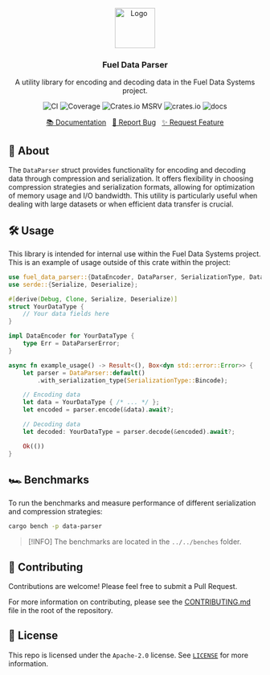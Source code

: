 <br/>
<div align="center">
    <a href="https://github.com/fuellabs/data-systems">
        <img src="https://fuellabs.notion.site/image/https%3A%2F%2Fprod-files-secure.s3.us-west-2.amazonaws.com%2F9ff3607d-8974-46e8-8373-e2c96344d6ff%2F81a0a0d9-f3c7-4ccb-8af5-40ca8a4140f9%2FFUEL_Symbol_Circle_Green_RGB.png?table=block&id=cb8fc88a-4fc3-4f28-a974-9c318a65a2c6&spaceId=9ff3607d-8974-46e8-8373-e2c96344d6ff&width=2000&userId=&cache=v2" alt="Logo" width="80" height="80">
    </a>
    <h3 align="center">Fuel Data Parser</h3>
    <p align="center">
        A utility library for encoding and decoding data in the Fuel Data Systems project.
    </p>
    <p align="center">
        <a href="https://github.com/FuelLabs/data-systems/actions/workflows/ci.yaml" style="text-decoration: none;">
            <img src="https://github.com/FuelLabs/data-systems/actions/workflows/ci.yaml/badge.svg?branch=main" alt="CI">
        </a>
        <a href="https://codecov.io/gh/FuelLabs/data-systems" style="text-decoration: none;">
            <img src="https://codecov.io/gh/FuelLabs/data-systems/graph/badge.svg?token=1zna00scwj" alt="Coverage">
        </a>
        <a href="https://crates.io/crates/fuel-data-parser" style="text-decoration: none;">
            <img alt="Crates.io MSRV" src="https://img.shields.io/crates/msrv/fuel-data-parser">
        </a>
        <a href="https://crates.io/crates/fuel-data-parser" style="text-decoration: none;">
            <img src="https://img.shields.io/crates/v/fuel-data-parser?label=latest" alt="crates.io">
        </a>
        <a href="https://docs.rs/fuel-data-parser/" style="text-decoration: none;">
            <img src="https://docs.rs/fuel-data-parser/badge.svg" alt="docs">
        </a>
    </p>
    <p align="center">
        <a href="https://docs.rs/fuel-data-parser">📚 Documentation</a>
        <span>&nbsp;</span>
        <a href="https://github.com/fuellabs/data-systems/issues/new?labels=bug&template=bug-report---.md">🐛 Report Bug</a>
        <span>&nbsp;</span>
        <a href="https://github.com/fuellabs/data-systems/issues/new?labels=enhancement&template=feature-request---.md">✨ Request Feature</a>
    </p>
</div>

## 📝 About

The `DataParser` struct provides functionality for encoding and decoding data through compression and serialization. It offers flexibility in choosing compression strategies and serialization formats, allowing for optimization of memory usage and I/O bandwidth. This utility is particularly useful when dealing with large datasets or when efficient data transfer is crucial.

## 🛠️ Usage

This library is intended for internal use within the Fuel Data Systems project. This is an example of usage outside of this crate within the project:

```rust
use fuel_data_parser::{DataEncoder, DataParser, SerializationType, DataParserError};
use serde::{Serialize, Deserialize};

#[derive(Debug, Clone, Serialize, Deserialize)]
struct YourDataType {
    // Your data fields here
}

impl DataEncoder for YourDataType {
    type Err = DataParserError;
}

async fn example_usage() -> Result<(), Box<dyn std::error::Error>> {
    let parser = DataParser::default()
        .with_serialization_type(SerializationType::Bincode);

    // Encoding data
    let data = YourDataType { /* ... */ };
    let encoded = parser.encode(&data).await?;

    // Decoding data
    let decoded: YourDataType = parser.decode(&encoded).await?;

    Ok(())
}
```

## 🏎️ Benchmarks

To run the benchmarks and measure performance of different serialization and compression strategies:

```sh
cargo bench -p data-parser
```

> [!INFO]
> The benchmarks are located in the `../../benches` folder.

## 🤝 Contributing

Contributions are welcome! Please feel free to submit a Pull Request.

For more information on contributing, please see the [CONTRIBUTING.md](../../CONTRIBUTING.md) file in the root of the repository.

## 📜 License

This repo is licensed under the `Apache-2.0` license. See [`LICENSE`](../../LICENSE) for more information.
